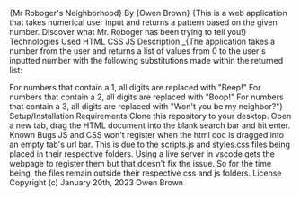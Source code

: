 {Mr Roboger's Neighborhood}
By {Owen Brown}
{This is a web application that takes numerical user input and returns a pattern based on the given number. Discover what Mr. Roboger has been trying to tell you!}
Technologies Used
HTML
CSS
JS
Description
_{The application takes a number from the user and returns a list of values from 0 to the user's inputted number with the following substitutions made within the returned list:

For numbers that contain a 1, all digits are replaced with "Beep!"
For numbers that contain a 2, all digits are replaced with "Boop!"
For numbers that contain a 3, all digits are replaced with "Won't you be my neighbor?"}
Setup/Installation Requirements
Clone this repository to your desktop.
Open a new tab, drag the HTML document into the blank search bar and hit enter.
Known Bugs
JS and CSS won't register when the html doc is dragged into an empty tab's url bar. This is due to the scripts.js and styles.css files being placed in their respective folders. Using a live server in vscode gets the webpage to register them but that doesn't fix the issue. So for the time being, the files remain outside their respective css and js folders.
License
Copyright (c) January 20th, 2023 Owen Brown